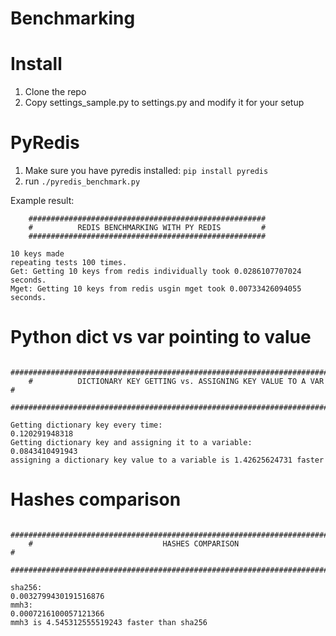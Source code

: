 # Benchmarking

# Install

1. Clone the repo
2. Copy settings_sample.py to settings.py and modify it for your setup

# PyRedis

1. Make sure you have pyredis installed: `pip install pyredis`
2. run `./pyredis_benchmark.py`

Example result:

```
    #####################################################
    #          REDIS BENCHMARKING WITH PY REDIS         #
    #####################################################

10 keys made
repeating tests 100 times.
Get: Getting 10 keys from redis individually took 0.0286107707024 seconds.
Mget: Getting 10 keys from redis usgin mget took 0.00733426094055 seconds.
```

# Python dict vs var pointing to value

```
    ############################################################################
    #          DICTIONARY KEY GETTING vs. ASSIGNING KEY VALUE TO A VAR         #
    ############################################################################

Getting dictionary key every time:
0.120291948318
Getting dictionary key and assigning it to a variable:
0.0843410491943
assigning a dictionary key value to a variable is 1.42625624731 faster

```

# Hashes comparison

```
    ############################################################################
    #                             HASHES COMPARISON                            #
    ############################################################################

sha256:
0.0032799430191516876
mmh3:
0.0007216100057121366
mmh3 is 4.545312555519243 faster than sha256
```
